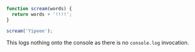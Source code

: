```js
function scream(words) {
  return words + '!!!!';
}

scream('Yipeee');
```

This logs nothing onto the console as there is no `console.log` invocation.